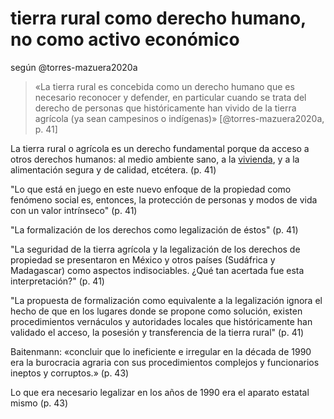 # tierra rural como derecho humano, no como activo económico

según @torres-mazuera2020a

 >
 > «La tierra rural es concebida como un derecho humano que es necesario reconocer y defender, en particular cuando se trata del derecho de personas que históricamente han vivido de la tierra agrícola (ya sean campesinos o indígenas)» [@torres-mazuera2020a, p. 41]

La tierra rural o agrícola es un derecho fundamental porque  da acceso a otros derechos humanos: al medio ambiente sano, a la [vivienda](vivienda.md), y a la alimentación segura y de calidad, etcétera. (p. 41)

"Lo que está en juego en este nuevo enfoque de la propiedad como fenómeno social es, entonces, la protección de personas y modos de vida con un valor intrínseco" (p. 41)

"La formalización de los derechos como legalización de éstos" (p. 41)

"La seguridad de la tierra agrícola y la legalización de los derechos de propiedad se presentaron en México y otros países (Sudáfrica y Madagascar) como aspectos indisociables. ¿Qué tan acertada fue esta interpretación?" (p. 41)

"La propuesta de formalización como equivalente a la legalización ignora el hecho de que en los lugares donde se propone como solución, existen procedimientos vernáculos y autoridades locales que históricamente han validado el acceso, la posesión y transferencia de la tierra rural" (p. 41)

Baitenmann: «concluir que lo ineficiente e irregular en la década de 1990 era la burocracia agraria con sus procedimientos complejos y funcionarios ineptos y corruptos.» (p. 43)

Lo que era necesario legalizar en los años de 1990 era el aparato estatal mismo (p. 43)
